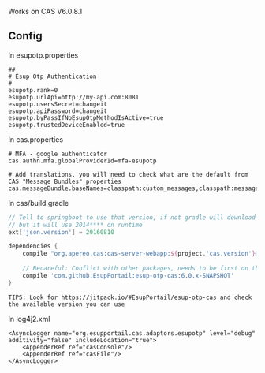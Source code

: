 Works on CAS V6.0.8.1

## Config

In esupotp.properties

```
##
# Esup Otp Authentication
#
esupotp.rank=0
esupotp.urlApi=http://my-api.com:8081
esupotp.usersSecret=changeit
esupotp.apiPassword=changeit
esupotp.byPassIfNoEsupOtpMethodIsActive=true
esupotp.trustedDeviceEnabled=true
```

In cas.properties

```
# MFA - google authenticator
cas.authn.mfa.globalProviderId=mfa-esupotp

# Add translations, you will need to check what are the default from CAS "Message Bundles" properties
cas.messageBundle.baseNames=classpath:custom_messages,classpath:messages,classpath:esupotp_message
```

In cas/build.gradle

``` groovy
// Tell to springboot to use that version, if not gradle will download 2 versions 2014**** and 20160810, 
// but it will use 2014**** on runtime
ext['json.version'] = 20160810

dependencies {
    compile "org.apereo.cas:cas-server-webapp:${project.'cas.version'}@war"
    
    // Becareful: Conflict with other packages, needs to be first on the list
    compile 'com.github.EsupPortail:esup-otp-cas:6.0.x-SNAPSHOT'
}
```

    TIPS: Look for https://jitpack.io/#EsupPortail/esup-otp-cas and check the available version you can use

In log4j2.xml
```
<AsyncLogger name="org.esupportail.cas.adaptors.esupotp" level="debug" additivity="false" includeLocation="true">
    <AppenderRef ref="casConsole"/>
    <AppenderRef ref="casFile"/>
</AsyncLogger>
```
